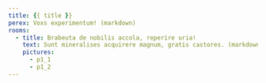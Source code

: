```yaml
---
title: {{ title }}
perex: Voxs experimentum! (markdown)
rooms:
  - title: Brabeuta de nobilis accola, reperire uria!
    text: Sunt mineralises acquirere magnum, gratis castores. (markdown)
    pictures:
      - p1_1
      - p1_2
---
```

